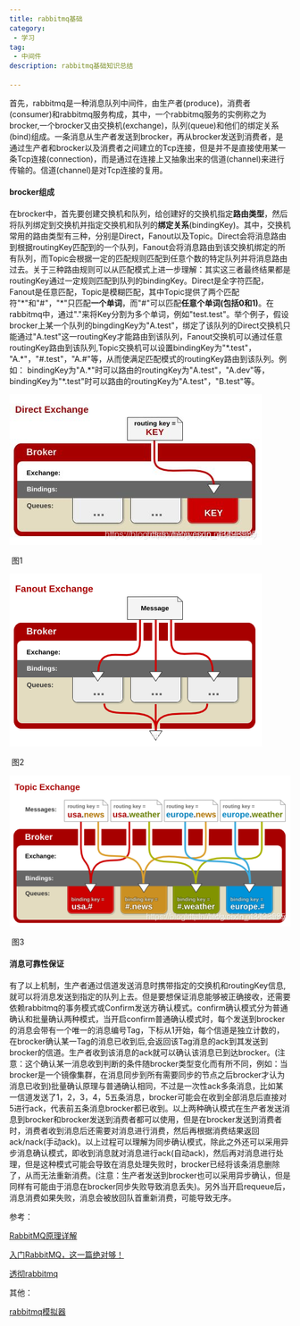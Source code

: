 ```yaml
---
title: rabbitmq基础
category:
 - 学习
tag:
 - 中间件
description: rabbitmq基础知识总结

---
```

​       首先，rabbitmq是一种消息队列中间件，由生产者(produce)，消费者(consumer)和rabbitmq服务构成，其中，一个rabbitmq服务的实例称之为brocker,一个brocker又由交换机(exchange)，队列(queue)和他们的绑定关系(bind)组成。一条消息从生产者发送到brocker，再从brocker发送到消费者，是通过生产者和brocker以及消费者之间建立的Tcp连接，但是并不是直接使用某一条Tcp连接(connection)，而是通过在连接上又抽象出来的信道(channel)来进行传输的。信道(channel)是对Tcp连接的复用。

#### brocker组成

​		在brocker中，首先要创建交换机和队列，给创建好的交换机指定**路由类型**，然后将队列绑定到交换机并指定交换机和队列的**绑定关系**(bindingKey)。其中，交换机常用的路由类型有三种，分别是Direct，Fanout以及Topic。Direct会将消息路由到根据routingKey匹配到的一个队列，Fanout会将消息路由到该交换机绑定的所有队列，而Topic会根据一定的匹配规则匹配到任意个数的特定队列并将消息路由过去。
​		关于三种路由规则可以从匹配模式上进一步理解：其实这三者最终结果都是routingKey通过一定规则匹配到队列的bindingKey。Direct是全字符匹配，Fanout是任意匹配，Topic是模糊匹配，其中Topic提供了两个匹配符"\*"和"#"，"\*"只匹配**一个单词**，而"#"可以匹配**任意个单词(包括0和1)**。在rabbitmq中，通过"."来将Key分割为多个单词，例如"test.test"。举个例子，假设brocker上某一个队列的bingdingKey为"A.test"，绑定了该队列的Direct交换机只能通过"A.test"这一routingKey才能路由到该队列，Fanout交换机可以通过任意routingKey路由到该队列,Topic交换机可以设置bindingKey为"\*.test"， "A.\*"，"#.test"，"A.#"等，从而使满足匹配模式的routingKey路由到该队列。例如： bindingKey为"A.\*"时可以路由的routingKey为"A.test"，"A.dev"等，bindingKey为"\*.test"时可以路由的routingKey为"A.test"，"B.test"等。

![direct模式](rabbitmq%E5%9F%BA%E7%A1%80/direct.png)

​																						图1

![fanout模式](rabbitmq%E5%9F%BA%E7%A1%80/fanout.png)

​																						图2

![topic模式](rabbitmq%E5%9F%BA%E7%A1%80/topic.png)

​																					     图3

#### 消息可靠性保证 

​		有了以上机制，生产者通过信道发送消息时携带指定的交换机和routingKey信息,就可以将消息发送到指定的队列上去。但是要想保证消息能够被正确接收，还需要依赖rabbitmq的事务模式或Confirm发送方确认模式。
​		confirm确认模式分为普通确认和批量确认两种模式，当开启confirm普通确认模式时，每个发送到brocker的消息会带有一个唯一的消息编号Tag，下标从1开始，每个信道是独立计数的，在brocker确认某一Tag的消息已收到后,会返回该Tag消息的ack到其发送到brocker的信道。生产者收到该消息的ack就可以确认该消息已到达brocker。(注意：这个确认某一消息收到判断的条件随brocker类型变化而有所不同，例如：当brocker是一个镜像集群，在消息同步到所有需要同步的节点之后brocker才认为消息已收到)批量确认原理与普通确认相同，不过是一次性ack多条消息，比如某一信道发送了1，2，3，4，5五条消息，brocker可能会在收到全部消息后直接对5进行ack，代表前五条消息brocker都已收到。
​		以上两种确认模式在生产者发送消息到brocker和brocker发送到消费者都可以使用，但是在brocker发送到消费者时，消费者收到消息后还需要对消息进行消费，然后再根据消费结果返回ack/nack(手动ack)。以上过程可以理解为同步确认模式，除此之外还可以采用异步消息确认模式，即收到消息就对消息进行ack(自动ack)，然后再对消息进行处理，但是这种模式可能会导致在消息处理失败时，brocker已经将该条消息删除了，从而无法重新消费。(注意：生产者发送到brocker也可以采用异步确认，但是同样有可能由于消息在brocker同步失败导致消息丢失)。另外当开启requeue后，消息消费如果失败，消息会被放回队首重新消费，可能导致无序。



参考：

[RabbitMQ原理详解](https://blog.csdn.net/weixin_43498985/article/details/119026198)

[入门RabbitMQ，这一篇绝对够！](https://mp.weixin.qq.com/s/adse6qpIiK0RE-Ebo-z5_Q)

[透彻rabbitmq](https://zhuanlan.zhihu.com/p/63700605)

其他：

[rabbitmq模拟器](tryrabbitmq.com/)

